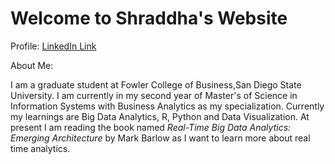 <h1> Welcome to Shraddha's Website </h1>

Profile: [LinkedIn Link](https://www.linkedin.com/in/shraddhamasuti/)

About Me: <p> I am a graduate student at Fowler College of Business,San Diego State University. I am currently in my second year of Master's of Science in Information Systems with Business Analytics as my specialization. Currently my learnings are Big Data Analytics, R, Python and Data Visualization. At present I am reading the book named <I>Real-Time Big Data Analytics: Emerging Architecture</I> by Mark Barlow as I want to learn more about real time analytics.
